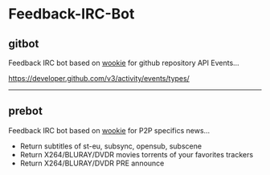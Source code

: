 Feedback-IRC-Bot
=================

## gitbot

Feedback IRC bot based on [wookie](https://github.com/c0ding/wookie) for github repository API Events...

https://developer.github.com/v3/activity/events/types/

***

## prebot

Feedback IRC bot based on [wookie](https://github.com/c0ding/wookie) for P2P specifics news...

* Return subtitles of st-eu, subsync, opensub, subscene
* Return X264/BLURAY/DVDR movies torrents of your favorites trackers
* Return X264/BLURAY/DVDR PRE announce
